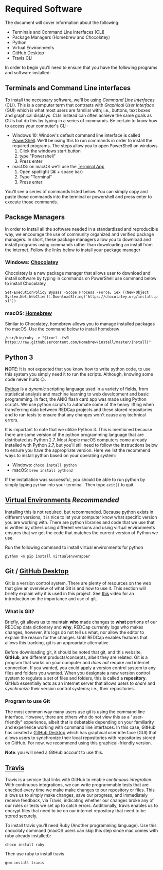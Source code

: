 # Required Software

The document will cover information about the following:

- Terminals and Command Line Interfaces (CLI)
- Package Managers (Homebrew and Chocolatey)
- Python
- Virtual Environments
- GitHub Desktop
- Travis CLI

In order to begin you'll need to ensure that you have the following programs
and software installed:

## Terminals and Command Line interfaces

To install the necessary software, we'll be using *Command Line Interfaces*
(CLI). This is a computer term that contrasts with *Graphical User Interface*
(GUI) which is what most users are familiar with; i.e., buttons, text boxes
and graphical displays. CLIs instead can often achieve the same goals as GUIs
but do this by typing in a series of commands. Be certain to know how to
access your computer's CLI:

- Windows 10: Window's default command line interface is called
  [PowerShell](https://docs.microsoft.com/en-us/windows-server/administration/windows-commands/powershell).
  We'll be using this to run commands in order to install the required
  programs. The steps allow you to open PowerShell on windows
  1. Click the windows start button
  1. type "Powershell"
  1. Press enter
- macOS: on macOS we'll use the [Terminal App](https://support.apple.com/guide/terminal/welcome/mac)
  1. Open spotlight (⌘ + space bar)
  1. Type "Terminal"
  1. Press enter

You'll see a series of commands listed below. You can simply copy and paste
those commands into the terminal or powershell and press enter to execute
those commands.

## Package Managers

In order to install all the software needed in a standardized and reproducible
way, we encourage the use of community organized and verified package
managers. In short, these package managers allow you to download and install
programs using commands rather than downloading an install from the internet.
Follow the links below to install your package manager

### Windows: [Chocolatey](https://chocolatey.org)

Chocolatey is a new package manager that allows user to download and install
software by typing in commands on PowerShell use command below to install
Chocolatey

`Set-ExecutionPolicy Bypass -Scope Process -Force; iex ((New-Object System.Net.WebClient).DownloadString('https://chocolatey.org/install.ps1'))`

### macOS: [Homebrew](https://brew.sh)

Similar to Chocolatey, homebrew allows you to manage installed packages fro
macOS. Use the command below to install homebrew

`/usr/bin/ruby -e "$(curl -fsSL https://raw.githubusercontent.com/Homebrew/install/master/install)"`

## Python 3

**NOTE**: It is not expected that you know how to write python code, to use
this system you simply need it to run the scripts. Although, knowing some code
never hurts 😉.

[Python](https://www.python.org) is a *dynamic* scripting language used in
a variety of fields, from statistical analysis and machine learning to web
development and basic programming. In fact, the ANKI flash card app was made
using Python scripts. We use python scripts to automate some of the heavy
lifting when transferring data between REDCap projects and these stored
repositories and to run tests to ensure that any changes won't cause any
technical errors.

It is important to note that we utilize Python 3. This is mentioned because
there are some version of the python programming language that are distributed
as Python 2.7. Most Apple macOS computers come already installed with Python
2.7, but you'll still need to follow the instructions below to ensure you have
the appropriate version. Here we list the recommend ways to install python
based on your operating system:

- Windows: `choco install python`
- macOS: `brew install python3`

If the installation was successful, you should be able to run python by simply
typing `python` into your terminal. Then type `exit()` to quit.

## [Virtual Environments](https://virtualenv.pypa.io/en/latest/) *Recommended*

Installing this is not required, but recommended. Because python exists in
different versions, it is nice to let your computer know what specific version
you are working with. There are python libraries and code that we use that is
written by others using different versions and using virtual environments
ensures that we get the code that matches the current version of Python we
use.

Run the following command to install virtual environments for python

`python -m pip install virtualenvwrapper`

## Git / [GitHub Desktop](http://www.itrelease.com/wp-content/uploads/2017/11/GUI-vs-CLI.png)

Git is a version control system. There are plenty of resources on the web that
give an overview of what Git is and how to use it. This section will briefly
explain why it is used in this project. See
[this](https://git-scm.com/video/what-is-version-control) video for an
introduction on the importance and use of git.

### What is Git?

Briefly, git allows us to maintain **who** made changes to **what** portions
of our REDCap data dictionary and **why**. REDCap currently logs who makes
changes, however, it's logs do not tell us what, nor allow the editor to
explain the reason for the changes. Until REDCap enables features that allows
this tracking, git is an appropriate alternative.

Before downloading git, it should be noted that git, and this website,
**GitHub**, are different products/concepts, albeit they are related. Git is
a program that works on your computer and *does not* require and internet
connection. If you wanted, you could apply a version control system to any
files and folders you wanted. When you designate a new version control system
to regulate a set of files and folders, this is called a **repository**.
GitHub essentially acts as an internet server that allows users to *share* and
*synchronize* their version control systems; i.e., their repositories.

### Program to use Git 

The most common way many users use git is using the command line interface.
However, there are others who do not view this as a "user-friendly"
experience, albeit that is debatable depending on your familiarity and
experience working with command line interfaces. In this case, GitHub has
created a [GitHub Desktop](https://desktop.github.com) which has graphical
user interface (GUI) that allows users to synchronize their local repositories
with repositories stored on GitHub. For now, we recommend using this
graphical-friendly version.

**Note**: you will need a GitHub account to use this.

## [Travis](https://travis-ci.org)

Travis is a service that links with GitHub to enable *continuous
integration*. With continuous integrations, we can write programmable tests
that are checked every time we make make changes to our repository or files.
This allows us to simply make changes, save our progress, and immediately
receive feedback, via Travis, indicating whether our changes broke any of our
rules or tests we set up to catch errors. Additionally, travis enables us to
encrypt files that need to be on our internet repository that need to be
stored securely. 

To install travis you'll need Ruby (Another programming language). Use this
chocolaty command (macOS users can skip this step since mac comes with ruby
already installed):

`choco install ruby`

Then use ruby to install travis

`gem install travis`
